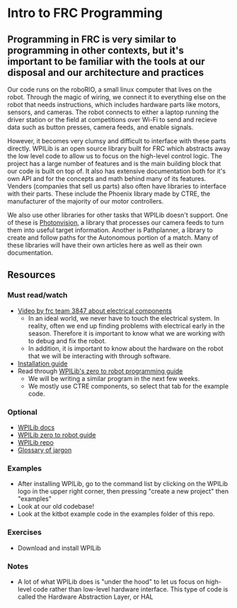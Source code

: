 # Intro to FRC Programming

## Programming in FRC is very similar to programming in other contexts, but it's important to be familiar with the tools at our disposal and our architecture and practices

Our code runs on the roboRIO, a small linux computer that lives on the robot.
Through the magic of wiring, we connect it to everything else on the robot that needs instructions, which includes hardware parts like motors, sensors, and cameras.
The robot connects to either a laptop running the driver station or the field at competitions over Wi-Fi to send and recieve data such as button presses, camera feeds, and enable signals.

However, it becomes very clumsy and difficult to interface with these parts directly.
WPILib is an open source library built for FRC which abstracts away the low level code to allow us to focus on the high-level control logic.
The project has a large number of features and is the main building block that our code is built on top of.
It also has extensive documentation both for it's own API and for the concepts and math behind many of its features.
Venders (companies that sell us parts) also often have libraries to interface with their parts.
These include the Phoenix library made by CTRE, the manufacturer of the majority of our motor controllers.

We also use other libraries for other tasks that WPILib doesn't support. One of these is [Photonvision](Vision.md), a library that processes our camera feeds to turn them into useful target information.
Another is Pathplanner, a library to create and follow paths for the Autonomous portion of a match.
Many of these libraries will have their own articles here as well as their own documentation.

## Resources

### Must read/watch

- [Video by frc team 3847 about electrical components](https://www.youtube.com/watch?v=XHx3JeTk0Qw)
  - In an ideal world, we never have to touch the electrical system.
    In reality, often we end up finding problems with electrical early in the season.
    Therefore it is important to know what we are working with to debug and fix the robot.
  - In addition, it is important to know about the hardware on the robot that we will be interacting with through software.
- [Installation guide](https://docs.wpilib.org/en/stable/docs/zero-to-robot/step-2/wpilib-setup.html)
- Read through [WPILib's zero to robot programming guide](https://docs.wpilib.org/en/stable/docs/zero-to-robot/step-4/creating-test-drivetrain-program-cpp-java.html)
  - We will be writing a similar program in the next few weeks.
  - We mostly use CTRE components, so select that tab for the example code.

### Optional

- [WPILib docs](https://docs.wpilib.org/en/stable/index.html)
- [WPILib zero to robot guide](https://docs.wpilib.org/en/stable/docs/zero-to-robot/introduction.html)
- [WPILib repo](https://github.com/wpilibsuite/allwpilib)
- [Glossary of jargon](https://docs.wpilib.org/en/stable/docs/software/frc-glossary.html)

### Examples

- After installing WPILib, go to the command list by clicking on the WPILib logo in the upper right corner, then pressing "create a new project" then "examples"
- Look at our old codebase!
- Look at the kitbot example code in the examples folder of this repo.

### Exercises

- Download and install WPILib

### Notes

- A lot of what WPILib does is "under the hood" to let us focus on high-level code rather than low-level hardware interface.
This type of code is called the Hardware Abstraction Layer, or HAL
